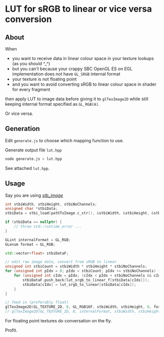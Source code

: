 # LUT for sRGB to linear or vice versa conversion

## About

When

* you want to receive data in linear colour space in your texture lookups (as you should ^_^)
* but you can't because your crappy SBC OpenGL ES on EGL implementation does not have `GL_SRGB` internal format
* your texture is not floating point
* and you want to avoid converting sRGB to linear colour space in shader for every fragment

then apply LUT to image data before giving it to `glTexImage2D` while still keeping internal format specified as `GL_RGB(A)`.

Or vice versa.


## Generation

Edit `generate.js` to choose which mapping function to use.

Generate output file `lut.hpp`

```sh
node generate.js > lut.hpp
```

See attached `lut.hpp`.


## Usage

Say you are using [*stb_image*](https://github.com/nothings/stb)


```c++
int stbiWidth, stbiHeight, stbiNoChannels;
unsigned char *stbiData;
stbiData = stbi_load(pathToImage.c_str(), &stbiWidth, &stbiHeight, &stbiNoChannels, 0);

if (stbiData == nullptr) {
	// throw std::runtime_error ...
}

GLint internalFormat = GL_RGB;
GLenum format = GL_RGB;

std::vector<float> stbiDataF;

// edit raw image data, convert from sRGB to linear
unsigned int stbiCount = stbiWidth * stbiHeight * stbiNoChannels;
for (unsigned int pIdx = 0; pIdx < stbiCount; pIdx += stbiNoChannels) {
    for (unsigned int cIdx = pIdx; (cIdx < pIdx + stbiNoChannels && cIdx < pIdx + 3); cIdx++) {
        stbiDataF.push_back(lut_srgb_to_linear_f[stbiData[cIdx]]);
        stbiData[cIdx] = lut_srgb_to_linear[stbiData[cIdx]];
    }
}

// feed in (preferably float)
glTexImage2D(GL_TEXTURE_2D, 0, GL_RGB16F, stbiWidth, stbiHeight, 0, format, GL_FLOAT, stbiDataF.data());
// glTexImage2D(GL_TEXTURE_2D, 0, internalFormat, stbiWidth, stbiHeight, 0, format, GL_UNSIGNED_BYTE, stbiData);

```

For floating point textures do conversation on the fly.

Profit.
